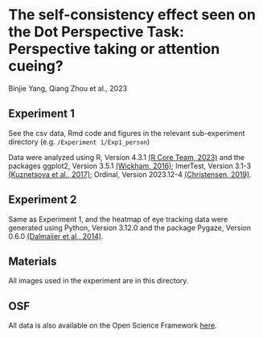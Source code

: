 # The self-consistency effect seen on the Dot Perspective Task: Perspective taking or attention cueing?

Binjie Yang, Qiang Zhou et al., 2023

## Experiment 1

See the csv data, Rmd code and figures in the relevant sub-experiment directory (e.g. `/Experiment 1/Exp1_person`)

Data were analyzed using R, Version 4.3.1 [(R Core Team, 2023)](https://www.r-project.org/) and the packages ggplot2, Version 3.5.1 [(Wickham, 2016)](https://doi.org/https://ggplot2.tidyverse.org); lmerTest, Version 3.1-3 [(Kuznetsova et al., 2017)](https://doi.org/10.18637/jss.v082.i13); Ordinal, Version 2023.12-4 [(Christensen, 2019)](https://cran.r-project.org/package=ordinal).

## Experiment 2

Same as Experiment 1, and the heatmap of eye tracking data were generated using Python, Version 3.12.0 and the package Pygaze, Version 0.6.0 [(Dalmaijer et al., 2014)](https://doi.org/10.3758/s13428-013-0422-2).

## Materials

All images used in the experiment are in this directory.

## OSF

All data is also available on the Open Science Framework [here](https://osf.io/v2jhg/).
